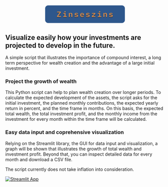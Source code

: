 <div align=center>
<img src="https://raw.githubusercontent.com/Deerzen/Zinseszins/main/zinseszins.png" width="50%" height="50%">
</div>

## Visualize easily how your investments are projected to develop in the future.

 A simple script that illustrates the importance of compound interest,
 a long term perspective for wealth creation and the advantage
 of a large initial investment.

### Project the growth of wealth
 This Python script can help to plan wealth creation over longer periods.
 To calculate the expected development of the assets,
 the script asks for the initial investment, the planned monthly contributions,
 the expected yearly return in percent,
 and the time frame in months. On this basis, the expected total wealth,
 the total investment profit, and the monthly income from the investment
 for every month within the time frame will be calculated.

### Easy data input and coprehensive visualization
 Relying on the Streamlit library, the GUI for data input and visualization,
 a graph will be shown that illustrates the growth of total wealth
 and investment profit. Beyond that, you can inspect detailed data 
 for every month and download a CSV file. 

 The script currently does not take inflation into consideration.

[![Streamlit App](https://static.streamlit.io/badges/streamlit_badge_black_white.svg)](https://share.streamlit.io/deerzen/zinseszins/main/zinsenszins.py)
